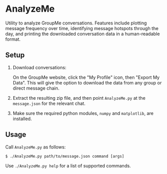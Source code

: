 # AnalyzeMe

Utility to analyze GroupMe conversations. Features include plotting message frequency over time, identifying message hotspots through the day, and printing the downloaded conversation data in a human-readable format.

## Setup

1. Download conversations:

   On the GroupMe website, click the "My Profile" icon, then "Export My Data".
   This will give the option to download the data from any group or direct message chain.

2. Extract the resulting zip file, and then point `AnalyzeMe.py` at the `message.json`
   for the relevant chat.
3. Make sure the required python modules, `numpy` and `matplotlib`, are installed.

## Usage

Call `AnalyzeMe.py` as follows:

`$ ./AnalyzeMe.py path/to/message.json command [args]`

Use `./AnalyzeMe.py help` for a list of supported commands.
